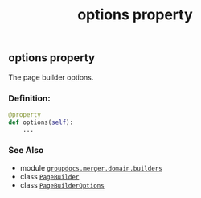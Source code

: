 ﻿---
title: options property
second_title: GroupDocs.Merger for Python via .NET API References
description: 
type: docs
url: /python-net/groupdocs.merger.domain.builders/pagebuilder/options/
is_root: false
weight: 60
---

## options property


The page builder options.
### Definition:
```python
@property
def options(self):
    ...
```

### See Also
* module [`groupdocs.merger.domain.builders`](../../)
* class [`PageBuilder`](/merger/python-net/groupdocs.merger.domain.builders/pagebuilder)
* class [`PageBuilderOptions`](/merger/python-net/groupdocs.merger.domain.options/pagebuilderoptions)
